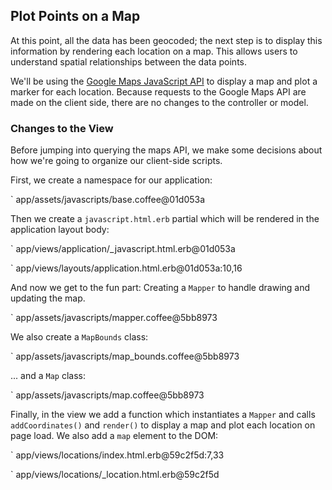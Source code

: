 ## Plot Points on a Map

At this point, all the data has been geocoded; the next step is to display this
information by rendering each location on a map. This allows users to understand
spatial relationships between the data points.

We'll be using the [Google Maps JavaScript
API](https://developers.google.com/maps/documentation/javascript/)
to display a map and plot a marker for each location. Because requests to the
Google Maps API are made on the client side, there are no changes to the
controller or model.

### Changes to the View

Before jumping into querying the maps API, we make some decisions about
how we're going to organize our client-side scripts.

First, we create a namespace for our application:

` app/assets/javascripts/base.coffee@01d053a

Then we create a `javascript.html.erb` partial which will be rendered in the
application layout body:

` app/views/application/_javascript.html.erb@01d053a

` app/views/layouts/application.html.erb@01d053a:10,16

And now we get to the fun part: Creating a `Mapper` to handle drawing and updating
the map.

` app/assets/javascripts/mapper.coffee@5bb8973

We also create a `MapBounds` class:

` app/assets/javascripts/map_bounds.coffee@5bb8973

... and a `Map` class:

` app/assets/javascripts/map.coffee@5bb8973

Finally, in the view we add a function which instantiates a `Mapper` and calls
`addCoordinates()` and `render()` to display a map and plot each location on
page load. We also add a `map` element to the DOM:

` app/views/locations/index.html.erb@59c2f5d:7,33

` app/views/locations/_location.html.erb@59c2f5d
